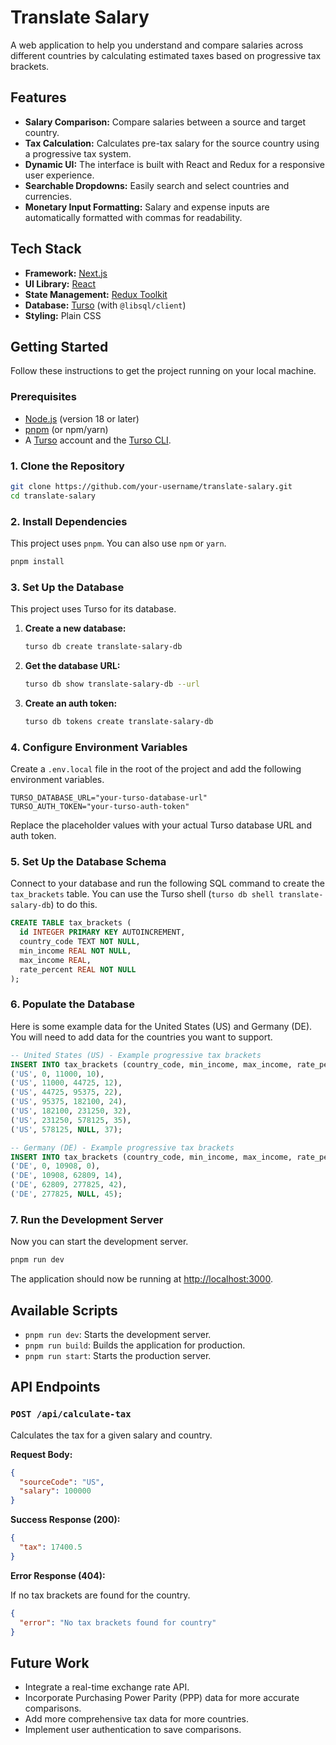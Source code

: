 # Translate Salary

A web application to help you understand and compare salaries across different countries by calculating estimated taxes based on progressive tax brackets.

## Features

-   **Salary Comparison:** Compare salaries between a source and target country.
-   **Tax Calculation:** Calculates pre-tax salary for the source country using a progressive tax system.
-   **Dynamic UI:** The interface is built with React and Redux for a responsive user experience.
-   **Searchable Dropdowns:** Easily search and select countries and currencies.
-   **Monetary Input Formatting:** Salary and expense inputs are automatically formatted with commas for readability.

## Tech Stack

-   **Framework:** [Next.js](https://nextjs.org/)
-   **UI Library:** [React](https://reactjs.org/)
-   **State Management:** [Redux Toolkit](https://redux-toolkit.js.org/)
-   **Database:** [Turso](https://turso.tech/) (with `@libsql/client`)
-   **Styling:** Plain CSS

## Getting Started

Follow these instructions to get the project running on your local machine.

### Prerequisites

-   [Node.js](https://nodejs.org/) (version 18 or later)
-   [pnpm](https://pnpm.io/) (or npm/yarn)
-   A [Turso](https://turso.tech/) account and the [Turso CLI](https://docs.turso.tech/cli/installation).

### 1. Clone the Repository

```bash
git clone https://github.com/your-username/translate-salary.git
cd translate-salary
```

### 2. Install Dependencies

This project uses `pnpm`. You can also use `npm` or `yarn`.

```bash
pnpm install
```

### 3. Set Up the Database

This project uses Turso for its database.

1.  **Create a new database:**

    ```bash
    turso db create translate-salary-db
    ```

2.  **Get the database URL:**

    ```bash
    turso db show translate-salary-db --url
    ```

3.  **Create an auth token:**

    ```bash
    turso db tokens create translate-salary-db
    ```

### 4. Configure Environment Variables

Create a `.env.local` file in the root of the project and add the following environment variables.

```
TURSO_DATABASE_URL="your-turso-database-url"
TURSO_AUTH_TOKEN="your-turso-auth-token"
```

Replace the placeholder values with your actual Turso database URL and auth token.

### 5. Set Up the Database Schema

Connect to your database and run the following SQL command to create the `tax_brackets` table. You can use the Turso shell (`turso db shell translate-salary-db`) to do this.

```sql
CREATE TABLE tax_brackets (
  id INTEGER PRIMARY KEY AUTOINCREMENT,
  country_code TEXT NOT NULL,
  min_income REAL NOT NULL,
  max_income REAL,
  rate_percent REAL NOT NULL
);
```

### 6. Populate the Database

Here is some example data for the United States (US) and Germany (DE). You will need to add data for the countries you want to support.

```sql
-- United States (US) - Example progressive tax brackets
INSERT INTO tax_brackets (country_code, min_income, max_income, rate_percent) VALUES
('US', 0, 11000, 10),
('US', 11000, 44725, 12),
('US', 44725, 95375, 22),
('US', 95375, 182100, 24),
('US', 182100, 231250, 32),
('US', 231250, 578125, 35),
('US', 578125, NULL, 37);

-- Germany (DE) - Example progressive tax brackets
INSERT INTO tax_brackets (country_code, min_income, max_income, rate_percent) VALUES
('DE', 0, 10908, 0),
('DE', 10908, 62809, 14),
('DE', 62809, 277825, 42),
('DE', 277825, NULL, 45);
```

### 7. Run the Development Server

Now you can start the development server.

```bash
pnpm run dev
```

The application should now be running at [http://localhost:3000](http://localhost:3000).

## Available Scripts

-   `pnpm run dev`: Starts the development server.
-   `pnpm run build`: Builds the application for production.
-   `pnpm run start`: Starts the production server.

## API Endpoints

### `POST /api/calculate-tax`

Calculates the tax for a given salary and country.

**Request Body:**

```json
{
  "sourceCode": "US",
  "salary": 100000
}
```

**Success Response (200):**

```json
{
  "tax": 17400.5
}
```

**Error Response (404):**

If no tax brackets are found for the country.

```json
{
  "error": "No tax brackets found for country"
}
```

## Future Work

-   Integrate a real-time exchange rate API.
-   Incorporate Purchasing Power Parity (PPP) data for more accurate comparisons.
-   Add more comprehensive tax data for more countries.
-   Implement user authentication to save comparisons.
